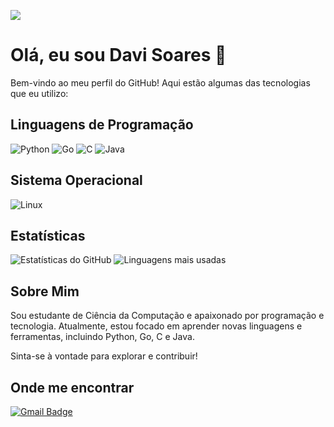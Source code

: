 ![](https://komarev.com/ghpvc/?username=davasm&color=006bed)
# Olá, eu sou Davi Soares 👋

Bem-vindo ao meu perfil do GitHub! Aqui estão algumas das tecnologias que eu utilizo:

## Linguagens de Programação

![Python](https://upload.wikimedia.org/wikipedia/commons/c/c3/Python-logo-notext.svg)
![Go](https://upload.wikimedia.org/wikipedia/commons/3/3c/Golang_logo.svg)
![C](https://upload.wikimedia.org/wikipedia/commons/1/19/C_Programming_Language.svg)
![Java](https://upload.wikimedia.org/wikipedia/images/1/18/Java_logo_and_wordmark.svg)

## Sistema Operacional

![Linux](https://upload.wikimedia.org/wikipedia/commons/3/35/Tux.png)

## Estatísticas

![Estatísticas do GitHub](https://github-readme-stats.vercel.app/api?username=davasm&show_icons=true&theme=radical)
![Linguagens mais usadas](https://github-readme-stats.vercel.app/api/top-langs/?username=davasm&theme=radical)

## Sobre Mim

Sou estudante de Ciência da Computação e apaixonado por programação e tecnologia. Atualmente, estou focado em aprender novas linguagens e ferramentas, incluindo Python, Go, C e Java.

Sinta-se à vontade para explorar e contribuir!

## Onde me encontrar

[![Gmail Badge](https://img.shields.io/badge/-davisrmcd@gmail.com-006bed?style=flat-square&logo=Gmail&logoColor=white&link=mailto:SEU-EMAIL)](mailto:SEU-EMAIL)
